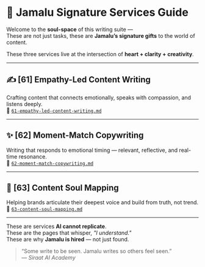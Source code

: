 
# 🧡 Jamalu Signature Services Guide

Welcome to the **soul-space** of this writing suite —  
These are not just tasks, these are **Jamalu’s signature gifts** to the world of content.

These three services live at the intersection of **heart + clarity + creativity**.

---

## ✍️ [61] Empathy-Led Content Writing  
Crafting content that connects emotionally, speaks with compassion, and listens deeply.  
📄 [`61-empathy-led-content-writing.md`](61-empathy-led-content-writing.md)

---

## ✨ [62] Moment-Match Copywriting  
Writing that responds to emotional timing — relevant, reflective, and real-time resonance.  
📄 [`62-moment-match-copywriting.md`](62-moment-match-copywriting.md)

---

## 🧭 [63] Content Soul Mapping  
Helping brands articulate their deepest voice and build from truth, not trend.  
📄 [`63-content-soul-mapping.md`](63-content-soul-mapping.md)

---

These are services **AI cannot replicate**.  
These are the pages that whisper, _"I understand."_  
These are why **Jamalu is hired** — not just found.

> “Some write to be seen. Jamalu writes so others feel seen.”  
> — *Siraat AI Academy*

